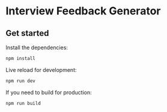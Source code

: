 # Interview Feedback Generator

## Get started

Install the dependencies:

```bash
npm install
```

Live reload for development:

```bash
npm run dev
```

If you need to build for production:

```bash
npm run build
```